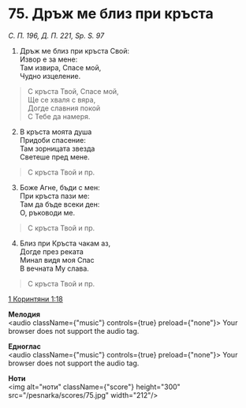 # 75. Дръж ме близ при кръста

_С. П. 196, Д. П. 221, Sp. S. 97_

1. Дръж ме близ при кръста Свой:  
Извор е за мене:  
Там извира, Спасе мой,  
Чудно изцеление.  

> С кръста Твой, Спасе мой,  
> Ще се хваля с вяра,  
> Догде славния покой  
> С Тебе да намеря.  

2. В кръста моята душа  
Придоби спасение:  
Там зорницата звезда  
Светеше пред мене.  

> С кръста Твой и пр.  

3. Боже Агне, бъди с мен:  
При кръста пази ме:  
Там да бъде всеки ден:  
О, ръководи ме.  

> С кръста Твой и пр.  

4. Близ при Кръста чакам аз,  
Догде през реката  
Минал видя моя Спас  
В вечната Му слава.  

> С кръста Твой и пр.

[1 Коринтяни 1:18](http://biblia.bg/index.php?k=53&g=1&s=18)

**Мелодия**  
<audio className={"music"} controls={true} preload={"none"}>
    <source src="/pesnarka/mp3/75.mp3" type="audio/mpeg"/>
    Your browser does not support the audio tag.
</audio>

**Едноглас**  
<audio className={"music"} controls={true} preload={"none"}>
    <source src="/pesnarka/transp/75.mp3" type="audio/mpeg"/>
    Your browser does not support the audio tag.
</audio>

**Ноти**  
<img alt="ноти" className={"score"} height="300" src="/pesnarka/scores/75.jpg" width="212"/>
